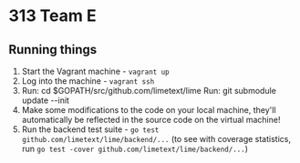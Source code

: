 # 313 Team E

## Running things

1. Start the Vagrant machine - `vagrant up`
2. Log into the machine - `vagrant ssh`
3. Run: cd $GOPATH/src/github.com/limetext/lime
   Run: git submodule update --init
4. Make some modifications to the code on your local machine, they'll automatically be reflected in the source code on the virtual machine!
5. Run the backend test suite - `go test github.com/limetext/lime/backend/...` (to see with coverage statistics, run `go test -cover github.com/limetext/lime/backend/...`)
